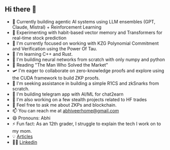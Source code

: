 ## Hi there 👋

<!--
**AV2884/av2884** is a ✨ _special_ ✨ repository because its `README.md` (this file) appears on your GitHub profile.

Here are some ideas to get you started: -->

- 🛜 Currently building agentic AI systems using LLM ensembles (GPT, Claude, Mistral) + Reinforcement Learning  
- 🧠 Experimenting with habit-based vector memory and Transformers for real-time stock prediction
- 🔭 I'm currently focused on working with KZG Polynomial Commitment and Verification using the Power Of Tau.
- 🌱 I'm learning C++ and Rust.
- 🔨 I'm building neural networks from scratch with only numpy and python
- 🍄 Reading "The Man Who Solved the Market"
- 🛩️ I'm eager to collaborate on zero-knowledge proofs and explore using the CUDA framework to build ZKP proofs.
- 🤔 I'm seeking assistance in building a simple R1CS and zkSnarks from scratch.
- 🐸 I'm building telegram app with AI/ML for chat2earn
- 🥷 I'm also working on a few stealth projects related to HF trades
- 💬 Feel free to ask me about ZKPs and blockchain.
- 📫 You can reach me at abhiveerhome@gmail.com
- 😄 Pronouns: Abhi
- ⚡ Fun fact: As an 12th grader, I struggle to explain the tech I work on to my mom.
- 💡 [Articles](https://medium.com/@abhiveerhome)
- 🏄‍♂️ [Linkedin](https://www.linkedin.com/in/abhiveerhome/)
